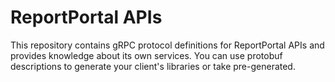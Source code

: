 # ReportPortal APIs

This repository contains gRPC protocol definitions for ReportPortal APIs and provides knowledge about its own services.
You can use protobuf descriptions to generate your client's libraries or take pre-generated.
